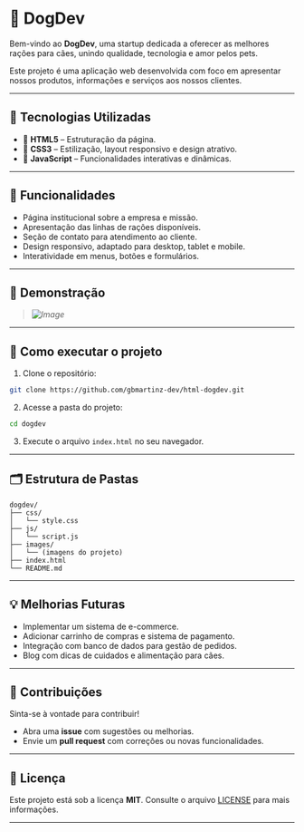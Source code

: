 
# 🐶 DogDev

Bem-vindo ao **DogDev**, uma startup dedicada a oferecer as melhores rações para cães, unindo qualidade, tecnologia e amor pelos pets. 

Este projeto é uma aplicação web desenvolvida com foco em apresentar nossos produtos, informações e serviços aos nossos clientes.

---

## 🚀 Tecnologias Utilizadas

- 🔸 **HTML5** – Estruturação da página.
- 🔹 **CSS3** – Estilização, layout responsivo e design atrativo.
- 🔸 **JavaScript** – Funcionalidades interativas e dinâmicas.

---

## 🎯 Funcionalidades

- Página institucional sobre a empresa e missão.
- Apresentação das linhas de rações disponíveis.
- Seção de contato para atendimento ao cliente.
- Design responsivo, adaptado para desktop, tablet e mobile.
- Interatividade em menus, botões e formulários.

---

## 📸 Demonstração

> *![Image](https://github.com/user-attachments/assets/a5feede8-c5af-4dda-a68c-331f8d823a2f)*

---

## 🔧 Como executar o projeto

1. Clone o repositório:

```bash
git clone https://github.com/gbmartinz-dev/html-dogdev.git
```

2. Acesse a pasta do projeto:

```bash
cd dogdev
```

3. Execute o arquivo `index.html` no seu navegador.

---

## 🗂️ Estrutura de Pastas

```
dogdev/
├── css/
│   └── style.css
├── js/
│   └── script.js
├── images/
│   └── (imagens do projeto)
├── index.html
└── README.md
```

---

## 💡 Melhorias Futuras

- Implementar um sistema de e-commerce.
- Adicionar carrinho de compras e sistema de pagamento.
- Integração com banco de dados para gestão de pedidos.
- Blog com dicas de cuidados e alimentação para cães.

---

## 🤝 Contribuições

Sinta-se à vontade para contribuir! 

- Abra uma **issue** com sugestões ou melhorias.
- Envie um **pull request** com correções ou novas funcionalidades.

---

## 🐾 Licença

Este projeto está sob a licença **MIT**. Consulte o arquivo [LICENSE](./LICENSE) para mais informações.

---
